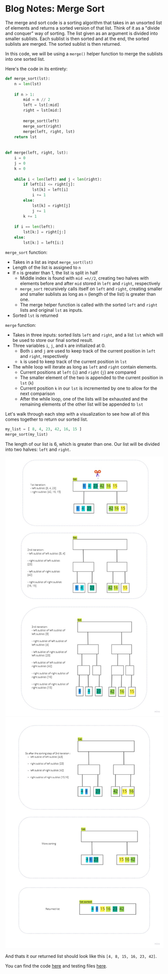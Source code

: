 
# Blog Notes: Merge Sort

The merge and sort code is a sorting algorithm that takes in an unsorted list of elements and returns a sorted version of that list. Think of it as a "divide and conquer" way of sorting. The list given as an argument is divided into smaller sublists. Each sublist is then sorted and at the end, the sorted sublists are merged. The sorted sublist is then returned. 

In this code, we will be using a `merge()` helper function to merge the sublists into one sorted list. 

Here's the code in its entirety:

```Python
def merge_sort(lst):  
    n = len(lst)  
  
    if n > 1:  
        mid = n // 2  
        left = lst[:mid]  
        right = lst[mid:]  
  
        merge_sort(left)  
        merge_sort(right)  
        merge(left, right, lst)  
    return lst  
  
  
def merge(left, right, lst):  
    i = 0  
    j = 0  
    k = 0  
  
    while i < len(left) and j < len(right):  
        if left[i] <= right[j]:  
            lst[k] = left[i]  
            i += 1  
        else:  
            lst[k] = right[j]  
            j += 1  
        k += 1  
  
    if i == len(left):  
        lst[k:] = right[j:]  
    else:  
        lst[k:] = left[i:]
```
  
`merge_sort` function: 
- Takes in a list as input `merge_sort(lst)`
- Length of the list is assigned to `n`
- If `n` is greater than 1, the list is split in half
	- Middle index is found with `mid =n//2`, creating two halves with elements before and after `mid` stored in `left` and `right`, respectively
	- `merge_sort` recursively calls itself on `left` and `right`, creating smaller and smaller sublists as long as `n` (length of the list) is greater than one.
	- The merge helper function is called with the sorted `left` and `right` lists and original `lst` as inputs. 
- Sorted `lst` is returned

`merge` function:
- Takes in three inputs: sorted lists `left` and `right`, and a list `lst` which will be used to store our final sorted result. 
- Three variables `i`, `j`, and `k` are initialized at 0.
	- Both `i` and `j` are used to keep track of the current position in `left` and `right`, respectively
	- `k` is used to keep track of the current position in `lst`
- The while loop will iterate as long as `left` and `right` contain elements. 
	- Current positions at `left` (`i`) and `right` (`j`) are compared
	- The smaller element of the two is appended to the current position in `lst` (`k`)
	- Current position `k` in our `lst` is incremented by one to allow for the next comparison
	- After the while loop, one of the lists will be exhausted and the remaining elements of the other list will be appended to `lst`

Let's walk through each step with a visualization to see how all of this comes together to return our sorted list. 

```Python
my_list = [ 8, 4, 23, 42, 16, 15 ]
merge_sort(my_list)
```

The length of our list is 6, which is greater than one. Our list will be divided into two halves: `left` and `right`.

![Sorting Iterations](sortingiterations.jpg)
![More Sorting](finalsort.jpg)

And thats it our returned list should look like this `[4, 8, 15, 16, 23, 42]`.

You can find the code [here](https://github.com/mramirez92/data-structures-and-algorithms/blob/main/python/code_challenges/mergesort.py) and testing files [here](https://github.com/mramirez92/data-structures-and-algorithms/blob/main/python/tests/code_challenges/test_mergesort.py).
